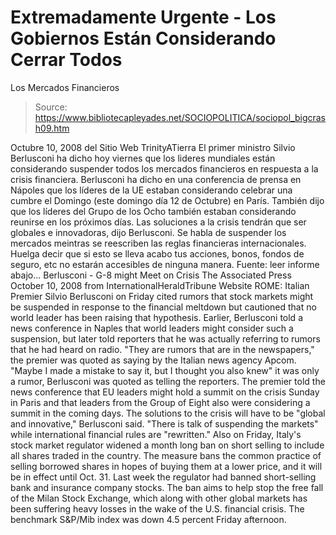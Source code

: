 # Extremadamente Urgente - Los Gobiernos Están Considerando Cerrar Todos 
Los Mercados Financieros

> Source: https://www.bibliotecapleyades.net/SOCIOPOLITICA/sociopol_bigcrash09.htm

Octubre 10, 2008
del Sitio Web
TrinityATierra
El primer ministro Silvio Berlusconi ha dicho hoy viernes que los lideres
mundiales están considerando suspender todos los mercados financieros en
respuesta a la crisis financiera. Berlusconi ha dicho en una conferencia de
prensa en Nápoles que los líderes de la UE estaban considerando celebrar una
cumbre el Domingo (este domingo día 12 de Octubre) en París. También dijo
que los líderes del Grupo de los Ocho también estaban considerando reunirse
en los próximos días.
Las soluciones a la crisis tendrán que ser globales e innovadoras, dijo
Berlusconi. Se habla de suspender los mercados meintras se reescriben las
reglas financieras internacionales.
Huelga decir que si esto se lleva acabo tus acciones, bonos, fondos de
seguro, etc no estarán accesibles de ninguna manera.
Fuente: leer informe abajo...
Berlusconi - G-8 might Meet on Crisis
The Associated Press
October 10, 2008
from
InternationalHeraldTribune Website
ROME:
Italian Premier Silvio Berlusconi on Friday cited rumors that
stock
markets might be suspended in response to the financial meltdown but
cautioned that no world leader has been raising that hypothesis.
Earlier, Berlusconi told a news conference in Naples that world leaders
might consider such a suspension, but later told reporters that he was
actually referring to rumors that he had heard on radio.
"They are rumors that are in the newspapers," the premier was quoted as
saying by the Italian news agency Apcom.
"Maybe I made a mistake to say it, but I thought you also knew" it was only
a rumor, Berlusconi was quoted as telling the reporters.
The premier told the news conference that EU leaders might hold a summit on
the crisis Sunday in Paris and that leaders from the Group of Eight also
were considering a summit in the coming days.
The solutions to the crisis will have to be "global and innovative,"
Berlusconi said. "There is talk of suspending the markets" while
international financial rules are "rewritten."
Also on Friday, Italy's stock market regulator widened a
month long ban on
short selling to include all shares traded in the country.
The measure bans the common practice of selling borrowed shares in hopes of
buying them at a lower price, and it will be in effect until Oct. 31. Last
week the regulator had banned short-selling bank and insurance company
stocks.
The ban aims to help stop the free fall of the Milan Stock Exchange, which
along with other global markets has been suffering heavy losses in the wake
of the U.S. financial crisis.
The benchmark S&P/Mib index was down 4.5 percent Friday afternoon.
